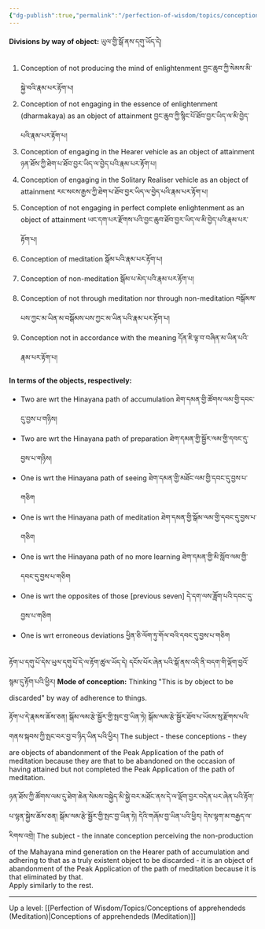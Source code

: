 ```yaml
---
{"dg-publish":true,"permalink":"/perfection-of-wisdom/topics/conceptions-of-apprehendeds-to-be-discarded-meditation/"}
---
```



**Divisions by way of object:** ཡུལ་གྱི་སྒོ་ནས་དགུ་ཡོད་དེ།
1. Conception of not producing the mind of enlightenment བྱང་ཆུབ་ཀྱི་སེམས་མི་སྐྱེ་བའི་རྣམ་པར་རྟོག་པ།
2. Conception of not engaging in the essence of enlightenment (dharmakaya) as an object of attainment
   བྱང་ཆུབ་ཀྱི་སྙིང་པོ་ཐོབ་བྱར་ཡིད་ལ་མི་བྱེད་པའི་རྣམ་པར་རྟོག་པ།
3. Conception of engaging in the Hearer vehicle as an object of attainment
   ཉན་ཐོས་ཀྱི་ཐེག་པ་ཐོབ་བྱར་ཡིད་ལ་བྱེད་པའི་རྣམ་པར་རྟོག་པ།
4. Conception of engaging in the Solitary Realiser vehicle as an object of attainment
   རང་སངས་རྒྱས་ཀྱི་ཐེག་པ་ཐོབ་བྱར་ཡིད་ལ་བྱེད་པའི་རྣམ་པར་རྟོག་པ།
5. Conception of not engaging in perfect complete enlightenment as an object of attainment
   ཡང་དག་པར་རྫོགས་པའི་བྱང་ཆུབ་ཐོབ་བྱར་ཡིད་ལ་མི་བྱེད་པའི་རྣམ་པར་རྟོག་པ།
6. Conception of meditation སྒོམ་པའི་རྣམ་པར་རྟོག་པ།
7. Conception of non-meditation སྒོམ་པ་མེད་པའི་རྣམ་པར་རྟོག་པ།
8. Conception of not through meditation nor through non-meditation
   བསྒོམས་པས་ཀྱང་མ་ཡིན་མ་བསྒོམས་པས་ཀྱང་མ་ཡིན་པའི་རྣམ་པར་རྟོག་པ།
9. Conception not in accordance with the meaning དོན་ཇི་ལྟ་བ་བཞིན་མ་ཡིན་པའི་རྣམ་པར་རྟོག་པ།

**In terms of the objects, respectively:**
- Two are wrt the Hinayana path of accumulation ཐེག་དམན་གྱི་ཚོགས་ལམ་གྱི་དབང་དུ་བྱས་པ་གཉིས།
- Two are wrt the Hinayana path of preparation ཐེག་དམན་གྱི་སྦྱོར་ལམ་གྱི་དབང་དུ་བྱས་པ་གཉིས།
- One is wrt the Hinayana path of seeing ཐེག་དམན་གྱི་མཐོང་ལམ་གྱི་དབང་དུ་བྱས་པ་གཅིག
- One is wrt the Hinayana path of meditation ཐེག་དམན་གྱི་སྒོམ་ལམ་གྱི་དབང་དུ་བྱས་པ་གཅིག
- One is wrt the Hinayana path of no more learning ཐེག་དམན་གྱི་མི་སློབ་ལམ་གྱི་དབང་དུ་བྱས་པ་གཅིག
- One is wrt the opposites of those [previous seven] དེ་དག་ལས་ཟློག་པའི་དབང་དུ་བྱས་པ་གཅིག
- One is wrt erroneous deviations ཕྱིན་ཅི་ལོག་ཏུ་གོལ་བའི་དབང་དུ་བྱས་པ་གཅིག

རྟོག་པ་དགུ་པོ་དེས་ཡུལ་དགུ་པོ་དེ་ལ་རྟོག་ཚུལ་ཡོད་དེ། དངོས་པོར་ཞེན་པའི་སྒོ་ནས་འདི་ནི་བདག་གི་ལྡོག་བྱའོ་སྙམ་དུ་རྟོག་པའི་ཕྱིར།
**Mode of conception:** Thinking "This is by object to be discarded" by way of adherence to things.

རྟོག་པ་དེ་རྣམས་ཆོས་ཅན། སྒོམ་ལམ་རྩེ་སྦྱོར་གྱི་སྤང་བྱ་ཡིན་ཏེ། སྒོམ་ལམ་རྩེ་སྦྱོར་ཐོབ་པ་ཡོངས་སུ་རྫོགས་པའི་གནས་སྐབས་ཀྱི་སྤང་བར་བྱ་བ་ཉིད་ཡིན་པའི་ཕྱིར།
The subject - these conceptions - they are objects of abandonment of the Peak Application of the path of meditation because they are that to be abandoned on the occasion of having attained but not completed the Peak Application of the path of meditation.

ཉན་ཐོས་ཀྱི་ཚོགས་ལམ་དུ་ཐེག་ཆེན་སེམས་བསྐྱེད་མི་སྐྱེ་བར་མཐོང་ནས་དེ་ལ་ལྡོག་བྱར་བདེན་པར་ཞེན་པའི་རྟོག་པ་ལྷན་སྐྱེས་ཆོས་ཅན། 
སྒོམ་ལམ་རྩེ་སྦྱོར་གྱི་སྤང་བྱ་ཡིན་ཏེ། དེའི་གཞོམ་བྱ་ཡིན་པའི་ཕྱིར། དེས་ལྷག་མ་བརྒྱད་ལ་རིགས་འགྲེ།
The subject - the innate conception perceiving the non-production of the Mahayana mind generation on the Hearer path of accumulation and adhering to that as a truly existent object to be discarded - it is an object of abandonment of the Peak Application of the path of meditation because it is that eliminated by that.  
Apply similarly to the rest.

---
Up a level: [[Perfection of Wisdom/Topics/Conceptions of apprehendeds (Meditation)\|Conceptions of apprehendeds (Meditation)]]